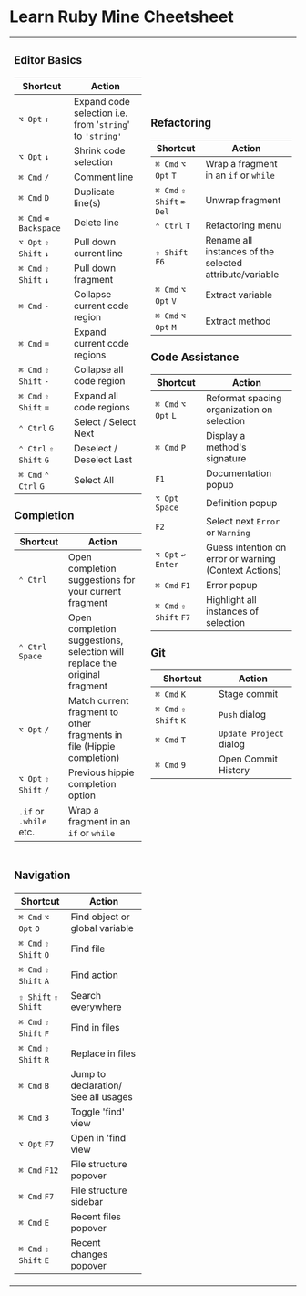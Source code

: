 # Learn Ruby Mine Cheetsheet

<table border="0">
 <tr>
    <td>
    
    
### Editor Basics
| Shortcut | Action |
|--|--|
| `⌥ Opt` `↑` | Expand code selection  i.e. from '`string`' to `'string'` |
|`⌥ Opt` `↓` | Shrink code selection |
| `⌘ Cmd` `/` | Comment line |
|`⌘ Cmd` `D` | Duplicate line(s) |
| `⌘ Cmd` `⌫ Backspace` | Delete line |
| `⌥ Opt` `⇧ Shift` `↓` | Pull down current line |
| `⌘ Cmd` `⇧ Shift` `↓` | Pull down fragment |
|  `⌘ Cmd` `-` | Collapse current code region |
| `⌘ Cmd` `=` | Expand current code regions |
|  `⌘ Cmd` `⇧ Shift` `-` | Collapse all code region |
| `⌘ Cmd` `⇧ Shift` `=` | Expand all code regions |
| `⌃ Ctrl` `G` | Select / Select Next | 
| `⌃ Ctrl` `⇧ Shift` `G` | Deselect / Deselect Last | 
|`⌘ Cmd` `⌃ Ctrl` `G` | Select All | 

### Completion

| Shortcut | Action |
|--|--|
|`⌃ Ctrl` | Open completion suggestions for your current fragment | 
|`⌃ Ctrl` `Space` | Open completion suggestions, selection will replace the original fragment |
| `⌥ Opt` `/` | Match current fragment to other fragments in file (Hippie completion)|
| `⌥ Opt` `⇧ Shift` `/` | Previous hippie completion option|
| `.if` or `.while` etc.| Wrap a fragment in an `if` or `while` |


</td>
<td>



### Refactoring

| Shortcut | Action |
|--|--|
|`⌘ Cmd` `⌥ Opt` `T` | Wrap a fragment in an `if` or `while` |
|`⌘ Cmd` `⇧ Shift` `⌦ Del` | Unwrap fragment |
| `⌃ Ctrl` `T` | Refactoring menu |
|`⇧ Shift` `F6` | Rename all instances of the selected attribute/variable |
| `⌘ Cmd` `⌥ Opt` `V` | Extract variable |
| `⌘ Cmd` `⌥ Opt` `M` | Extract method | 

### Code Assistance

| Shortcut | Action |
|--|--|
|`⌘ Cmd` `⌥ Opt` `L` | Reformat spacing organization on selection |
|`⌘ Cmd` `P` | Display a method's signature | 
| `F1` | Documentation popup | 
| `⌥ Opt` `Space` | Definition popup |
| `F2` | Select next `Error` or `Warning` |
| `⌥ Opt` `↩ Enter`   | Guess intention on error or warning (Context Actions)|
| `⌘ Cmd` `F1` | Error popup |
| `⌘ Cmd` `⇧ Shift` `F7` | Highlight all instances of selection |

### Git 

| Shortcut | Action |
|--|--|
|`⌘ Cmd` `K` | Stage commit |
|`⌘ Cmd` `⇧ Shift` `K` | `Push` dialog |
|`⌘ Cmd` `T`| `Update Project` dialog|
| `⌘ Cmd` `9` | Open Commit History | 


</td>
 </tr>
 <tr>

<td>

### Navigation
| Shortcut | Action |
|--|--|
| `⌘ Cmd` `⌥ Opt` `O` | Find object or global variable |
|`⌘ Cmd` `⇧ Shift` `O` | Find file |
| `⌘ Cmd` `⇧ Shift` `A` | Find action |
| `⇧ Shift` `⇧ Shift` | Search everywhere |
| `⌘ Cmd` `⇧ Shift` `F` | Find in files |
|`⌘ Cmd` `⇧ Shift` `R` | Replace in files |
|  `⌘ Cmd` `B` | Jump to declaration/ See all usages |
| `⌘ Cmd` `3` | Toggle 'find' view|
| `⌥ Opt` `F7` | Open in 'find' view |
| `⌘ Cmd` `F12` | File structure popover| 
| `⌘ Cmd` `F7` | File structure sidebar |
| `⌘ Cmd` `E` | Recent files popover |
| `⌘ Cmd` `⇧ Shift` `E` | Recent changes popover |
</td>

<td>



</td>
</tr>
</table>










